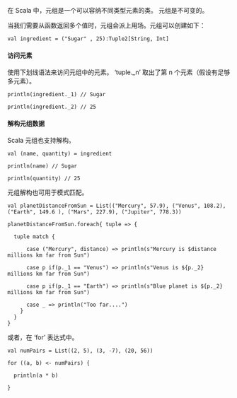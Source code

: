 在 Scala 中，元组是一个可以容纳不同类型元素的类。 元组是不可变的。

当我们需要从函数返回多个值时，元组会派上用场。元组可以创建如下：

```
val ingredient = ("Sugar" , 25):Tuple2[String, Int]
```

#### 访问元素

使用下划线语法来访问元组中的元素。 ‘tuple._n’ 取出了第 n 个元素（假设有足够多元素）。

```
println(ingredient._1) // Sugar

println(ingredient._2) // 25
```

#### 解构元组数据

Scala 元组也支持解构。

```
val (name, quantity) = ingredient

println(name) // Sugar

println(quantity) // 25
```

元组解构也可用于模式匹配。

```
val planetDistanceFromSun = List(("Mercury", 57.9), ("Venus", 108.2), ("Earth", 149.6 ), ("Mars", 227.9), ("Jupiter", 778.3))

planetDistanceFromSun.foreach{ tuple => {
  
  tuple match {
    
      case ("Mercury", distance) => println(s"Mercury is $distance millions km far from Sun")
      
      case p if(p._1 == "Venus") => println(s"Venus is ${p._2} millions km far from Sun")
      
      case p if(p._1 == "Earth") => println(s"Blue planet is ${p._2} millions km far from Sun")
      
      case _ => println("Too far....")
    }
  }
}
```

或者，在 ‘for’ 表达式中。

```
val numPairs = List((2, 5), (3, -7), (20, 56))

for ((a, b) <- numPairs) {

  println(a * b)
  
}
```

